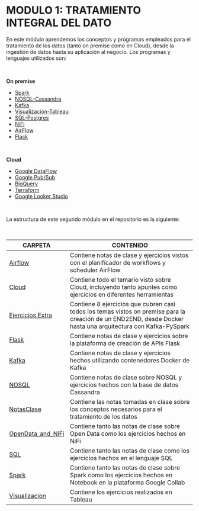 # MODULO 1:  TRATAMIENTO INTEGRAL DEL DATO

En este módulo aprendemos los conceptos y programas empleados para el tratamiento de los datos (tanto on premise como en Cloud), desde la ingestión de datos hasta su aplicación al negocio. Los programas y lenguajes utilizados son:


<br>

**On premise**
<br>

 - [Spark](<https://spark.apache.org/>)
 - [NOSQL-Cassandra](<https://cassandra.apache.org/_/index.html>)
 - [Kafka](<https://kafka.apache.org>)
 - [Visualización-Tableau](<https://www.tableau.com>)
 - [SQL-Postgres](<https://www.w3schools.com/sql/>)
 - [NiFi](<https://nifi.apache.org/>)
 - [AirFlow](https://airflow.apache.org)
 - [Flask](https://flask.palletsprojects.com/en/2.2.x/)
  

<br>


**Cloud**
<br>

- [Google DataFlow](https://cloud.google.com/dataflow)
- [Google Pub/Sub](https://cloud.google.com/pubsub)
- [BigQuery](https://cloud.google.com/bigquery)
- [Terraform](https://www.terraform.io)
- [Google Looker Studio](https://cloud.google.com/looker)

<br>

La estructura de este segundo módulo en el repositorio es la siguiente:

<br>

| CARPETA | CONTENIDO |
| ------ | ------ |
| [Airflow](Airflow/) | Contiene notas de clase y ejercicios vistos con el planificador de workflows y scheduler AirFlow |
| [Cloud](Cloud/) | Contiene todo el temario visto sobre Cloud, incluyendo tanto apuntes como ejercicios en diferentes herramientas |
| [Ejercicios Extra](EjerciciosExtra/) | Contiene 8 ejercicios que cubren casi todos los temas vistos on premise para la creación de un END2END, desde Docker hasta una arquitectura con Kafka-PySpark |
| [Flask](Flask/) | Contiene notas de clase y ejercicios sobre la plataforma de creación de APIs Flask |
| [Kafka](Kafka/) | Contiene notas de clase y ejercicios hechos utilizando contenedores Docker de Kafka |
| [NOSQL](NOSQL/) | Contiene notas de clase sobre NOSQL y ejercicios hechos con la base de datos Cassandra |
| [NotasClase](NotasClase/) | Contiene las notas tomadas en clase sobre los conceptos necesarios para el tratamiento de los datos |
| [OpenData_and_NiFi](OpenData_and_NiFi/) | Contiene tanto las notas de clase sobre Open Data como los ejercicios hechos en NiFi |
| [SQL](SQL/) | Contiene tanto las notas de clase como los ejercicios hechos en el lenguaje SQL |
| [Spark](Spark/) | Contiene tanto las notas de clase sobre Spark como los ejercicios hechos en Notebook en la plataforma Google Collab |
| [Visualizacion](Visualizacion/) | Contiene los ejercicios realizados en Tableau |

